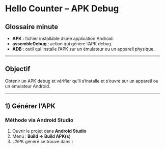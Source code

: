 # Hello Counter – APK Debug

## Glossaire minute
- **APK** : fichier installable d’une application Android.
- **assembleDebug** : action qui génère l’APK debug.
- **ADB** : outil qui installe l’APK sur un émulateur ou un appareil physique.

---

## Objectif
Obtenir un APK debug et vérifier qu’il s’installe et s’ouvre sur un appareil ou un émulateur Android.

---

## 1) Générer l’APK
### Méthode via Android Studio
1. Ouvrir le projet dans **Android Studio**
2. Menu : **Build → Build APK(s)**
3. L’APK généré se trouve dans :  
